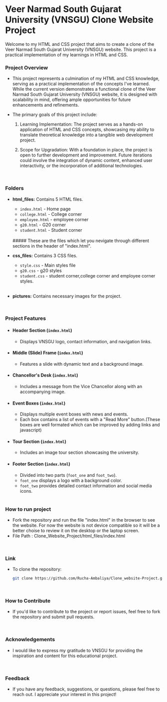 # Veer Narmad South Gujarat University (VNSGU) Clone Website Project

Welcome to my HTML and CSS project that aims to create a clone of the Veer Narmad South Gujarat University (VNSGU) website. This project is a practical implementation of my learnings in HTML and CSS.
<br>

### Project Overview

- This project represents a culmination of my HTML and CSS knowledge, serving as a practical implementation of the concepts I've learned. While the current version demonstrates a functional clone of the Veer Narmad South Gujarat University (VNSGU) website, it is designed with scalability in mind, offering ample opportunities for future enhancements and refinements.

- The primary goals of this project include:

  1. Learning Implementation: The project serves as a hands-on application of HTML and CSS concepts, showcasing my ability to translate theoretical knowledge into a tangible web development project.

  2. Scope for Upgradation: With a foundation in place, the project is open to further development and improvement. Future iterations could involve the integration of dynamic content, enhanced user interactivity, or the incorporation of additional technologies. 
  <br>

### Folders

- **html_files:** Contains 5 HTML files.
  - `index.html` - Home page
  - `college.html` - College corner
  - `employee.html` - employee corner
  - `g20.html` - G20 corner
  - `student.html` - Student corner
  <br>
  ##### These are the files which let you nevigate through different sections in the header of "index.html".
  <br>


- **css_files:** Contains 3 CSS files.
  - `style.css` - Main styles file
  - `g20.css` - g20 styles
  - `student.css` - student corner,college corner and employee corner styles.
  <br>
  

- **pictures:** Contains necessary images for the project.
<br>

### Project Features

- #### Header Section (`index.html`)

  - Displays VNSGU logo, contact information, and navigation links.

- #### Middle (Slide) Frame (`index.html`)

  - Features a slide with dynamic text and a background image.

- #### Chancellor's Desk (`index.html`)

  - Includes a message from the Vice Chancellor along with an accompanying image.

- #### Event Boxes (`index.html`)

  - Displays multiple event boxes with news and events.
  - Each box contains a list of events with a "Read More" button.(These boxes are well formated which can be improved by adding links and javascript)

- #### Tour Section (`index.html`)

  - Includes an image tour section showcasing the university.

- #### Footer Section (`index.html`)

  - Divided into two parts (`foot_one` and `foot_two`).
  - `foot_one` displays a logo with a background color.
  - `foot_two` provides detailed contact information and social media icons.
  <br>

### How to run project

- Fork the repository and run the file "index.html" in the browser to see the website. For now the website is not device compatible so it will be a better choise to review it on the desktop or the laptop screen.
- File Path :
Clone_Website_Project/html_files/index.html
<br>


### Link

- To clone the repository:

   ```bash
   git clone https://github.com/Rucha-Ambaliya/Clone_website-Project.git
<br>

### How to Contribute

- If you'd like to contribute to the project or report issues, feel free to fork the repository and submit pull requests.
<br>

### Acknowledgements

- I would like to express my gratitude to VNSGU for providing the inspiration and content for this educational project.
<br>

### Feedback

- If you have any feedback, suggestions, or questions, please feel free to reach out. I appreciate your interest in this project!